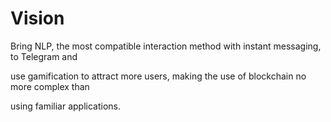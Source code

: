 # Vision

Bring NLP, the most compatible interaction method with instant messaging, to Telegram and

use gamification to attract more users, making the use of blockchain no more complex than

using familiar applications.
